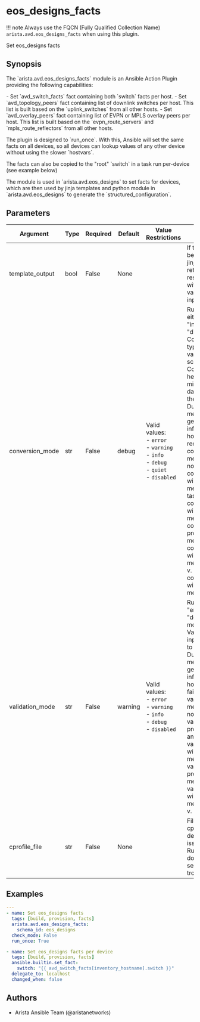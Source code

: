 <!--
  ~ Copyright (c) 2023 Arista Networks, Inc.
  ~ Use of this source code is governed by the Apache License 2.0
  ~ that can be found in the LICENSE file.
  -->

# eos_designs_facts

!!! note
    Always use the FQCN (Fully Qualified Collection Name) `arista.avd.eos_designs_facts` when using this plugin.

Set eos\_designs facts

## Synopsis

The \`arista.avd.eos\_designs\_facts\` module is an Ansible Action Plugin providing the following capabilities\:

\- Set \`avd\_switch\_facts\` fact containing both \`switch\` facts per host.
\- Set \`avd\_topology\_peers\` fact containing list of downlink switches per host.
  This list is built based on the \`uplink\_switches\` from all other hosts.
\- Set \`avd\_overlay\_peers\` fact containing list of EVPN or MPLS overlay peers per host.
  This list is built based on the \`evpn\_route\_servers\` and \`mpls\_route\_reflectors\` from all other hosts.

The plugin is designed to \`run\_once\`. With this, Ansible will set the same facts on all devices, so all devices can lookup values of any other device without using the slower \`hostvars\`.

The facts can also be copied to the \"root\" \`switch\` in a task run per\-device \(see example below\)

The module is used in \`arista.avd.eos\_designs\` to set facts for devices, which are then used by jinja templates and python module in \`arista.avd.eos\_designs\` to generate the \`structured\_configuration\`.

## Parameters

| Argument | Type | Required | Default | Value Restrictions | Description |
| -------- | ---- | -------- | ------- | ------------------ | ----------- |
| template_output | bool | False | None |  | If true, the output data will be run through another jinja2 rendering before returning. This is to resolve any input values with inline jinja using variables/facts set by the input templates. |
| conversion_mode | str | False | debug | Valid values:<br>- <code>error</code><br>- <code>warning</code><br>- <code>info</code><br>- <code>debug</code><br>- <code>quiet</code><br>- <code>disabled</code> | Run data conversion in either \"error\", \"warning\", \"info\", \"debug\", \"quiet\" or \"disabled\" mode.<br>Conversion will perform type conversion of input variables as defined in the schema.<br>Conversion is intended to help the user to identify minor issues with the input data, while still allowing the data to be validated.<br>During conversion, messages will be generated with information about the host\(s\) and key\(s\) which required conversion.<br>conversion\_mode\:disabled means that conversion will not run.<br>conversion\_mode\:error will produce error messages and fail the task.<br>conversion\_mode\:warning will produce warning messages.<br>conversion\_mode\:info will produce regular log messages.<br>conversion\_mode\:debug will produce hidden messages viewable with \-v.<br>conversion\_mode\:quiet will not produce any messages. |
| validation_mode | str | False | warning | Valid values:<br>- <code>error</code><br>- <code>warning</code><br>- <code>info</code><br>- <code>debug</code><br>- <code>disabled</code> | Run validation in either \"error\", \"warning\", \"info\", \"debug\" or \"disabled\" mode.<br>Validation will validate the input variables according to the schema.<br>During validation, messages will be generated with information about the host\(s\) and key\(s\) which failed validation.<br>validation\_mode\:disabled means that validation will not run.<br>validation\_mode\:error will produce error messages and fail the task.<br>validation\_mode\:warning will produce warning messages.<br>validation\_mode\:info will produce regular log messages.<br>validation\_mode\:debug will produce hidden messages viewable with \-v. |
| cprofile_file | str | False | None |  | Filename for storing cprofile data used to debug performance issues.<br>Running cprofile will slow down performance in it self, so only set this while troubleshooting. |

## Examples

```yaml
---
- name: Set eos_designs facts
  tags: [build, provision, facts]
  arista.avd.eos_designs_facts:
    schema_id: eos_designs
  check_mode: False
  run_once: True

- name: Set eos_designs facts per device
  tags: [build, provision, facts]
  ansible.builtin.set_fact:
    switch: "{{ avd_switch_facts[inventory_hostname].switch }}"
  delegate_to: localhost
  changed_when: false
```

## Authors

- Arista Ansible Team (@aristanetworks)
